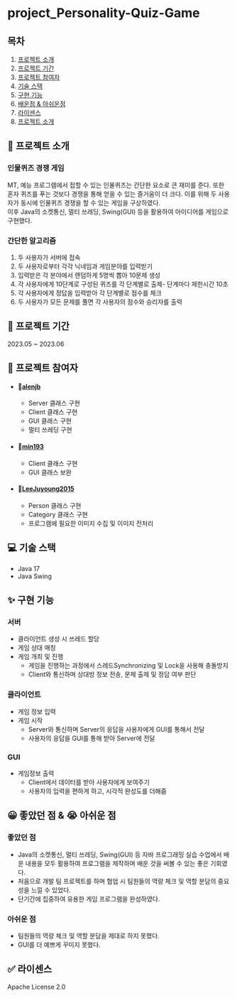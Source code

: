 # project_Personality-Quiz-Game

## 목차

  1. [프로젝트 소개](#프로젝트-소개)<br>
  2. [프로젝트 기간](#프로젝트-기간)
  3. [프로젝트 참여자](#프로젝트-참여자)
  4. [기술 스택](#기술-스택)<br>
  5. [구현 기능](#구현-기능)<br>
  6. [배운점 & 아쉬운점](#배운점--아쉬운점)<br>
  7. [라이센스](#라이센스)<br>
  8. [프로젝트 소개](#프로젝트-소개)<br>

## 📃 프로젝트 소개
### 인물퀴즈 경쟁 게임<br>
MT, 예능 프로그램에서 접할 수 있는 인물퀴즈는 간단한 요소로 큰 재미를 준다. 또한 혼자 퀴즈를 푸는 것보다 경쟁을 통해 얻을 수 있는 즐거움이 더 크다. 이를 위해 두 사용자가 동시에 인물퀴즈 경쟁을 할 수 있는 게임을 구상하였다. <br>
이후 Java의 소켓통신, 멀티 쓰레딩, Swing(GUI) 등을 활용하여 아이디어를 게임으로 구현했다. 
<br>

### 간단한 알고리즘
1. 두 사용자가 서버에 접속
2. 두 사용자로부터 각각 닉네임과 게임분야를 입력받기
3. 입력받은 각 분야에서 랜덤하게 5명씩 뽑아 10문제 생성
4. 각 사용자에게 10단계로 구성된 퀴즈를 각 단계별로 출제- 단계마다 제한시간 10초
5. 각 사용자에게 정답을 입력받아 각 단계별로 점수를 체크
6. 두 사용자가 모든 문제를 풀면 각 사용자의 점수와 승리자를 출력 


## 📅 프로젝트 기간
2023.05 ~ 2023.06

## 🙋 프로젝트 참여자
- #### 🦊[alenjb](https://github.com/alenjb)
  - Server 클래스 구현
  - Client 클래스 구현
  - GUI 클래스 구현 
  - 멀티 쓰레딩 구현
  
- #### 🐯[min193](https://github.com/min193)
  - Client 클래스 구현
  - GUI 클래스 보완
  
- #### 🦁[LeeJuyoung2015](https://github.com/LeeJuyoung2015)
  - Person 클래스 구현
  - Category 클래스 구현
  - 프로그램에 필요한 이미지 수집 및 이미지 전처리
  

## 💻 기술 스택
- Java 17
- Java Swing

## ✨ 구현 기능

### 서버
  - 클라이언트 생성 시 쓰레드 할당
  - 게임 상대 매칭
  - 게임 개최 및 진행
    - 게임을 진행하는 과정에서 스레드Synchronizing 및 Lock을 사용해 충돌방지
    - Client와 통신하며 상대방 정보 전송, 문제 출제 및 정답 여부 판단

### 클라이언트
- 게임 정보 입력
- 게임 시작
  - Server와 통신하며 Server의 응답을 사용자에게 GUI를 통해서 전달
  - 사용자의 응답을 GUI를 통해 받아 Server에 전달  
  
### GUI
- 게임정보 출력
  - Client에서 데이터를 받아 사용자에게 보여주기
  - 사용자의 입력을 편하게 하고, 시각적 완성도를 더해줌
  
## 😀 좋았던 점 & 😭 아쉬운 점
### 좋았던 점
- Java의 소켓통신, 멀티 쓰레딩, Swing(GUI) 등 자바 프로그래밍 실습 수업에서 배운 내용을 모두 활용하여 프로그램을 제작하며 배운 것을 써볼 수 있는 좋은 기회였다.
- 처음으로 개발 팀 프로젝트를 하며 협업 시 팀원들의 역량 체크 및 역할 분담의 중요성을 느낄 수 있었다.
- 단기간에 집중하여 유용한 게임 프로그램을 완성하였다.
  
### 아쉬운 점
-  팀원들의 역량 체크 및 역할 분담을 제대로 하지 못했다.
-  GUI를 더 예쁘게 꾸미지 못했다.
  
## ✅ 라이센스
Apache License 2.0
